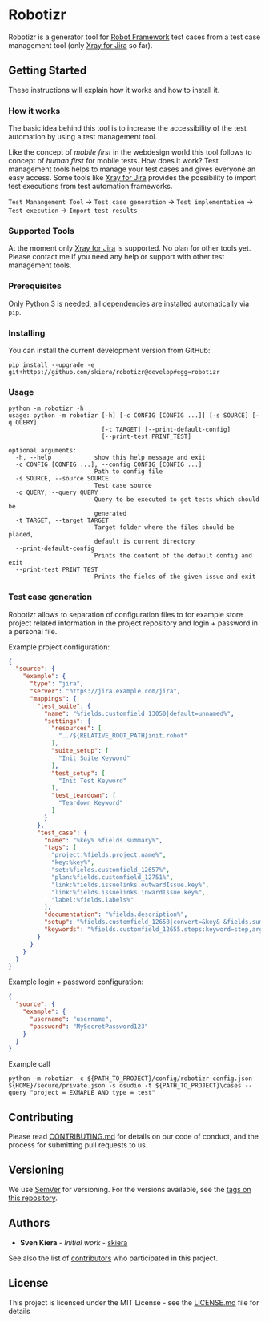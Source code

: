 # Robotizr

Robotizr is a generator tool for [Robot Framework](https://robotframework.org/) test cases from a test case management tool (only [Xray for Jira](https://www.getxray.app/) so far).

## Getting Started

These instructions will explain how it works and how to install it. 

### How it works

The basic idea behind this tool is to increase the accessibility of the test automation by using a test management tool.

Like the concept of *mobile first* in the webdesign world this tool follows to concept of *human first* for mobile tests.
How does it work? Test management tools helps to manage your test cases and gives everyone an easy access. Some tools like [Xray for Jira](https://www.getxray.app/) provides the possibility to import test executions from test automation frameworks.

`Test Manangement Tool` -> `Test case generation` -> `Test implementation` -> `Test execution` -> `Import test results`

### Supported Tools

At the moment only [Xray for Jira](https://www.getxray.app/) is supported. No plan for other tools yet.
Please contact me if you need any help or support with other test management tools. 

### Prerequisites

Only Python 3 is needed, all dependencies are installed automatically via `pip`.

### Installing

You can install the current development version from GitHub:

```
pip install --upgrade -e git+https://github.com/skiera/robotizr@develop#egg=robotizr
```

### Usage

```shell script
python -m robotizr -h
usage: python -m robotizr [-h] [-c CONFIG [CONFIG ...]] [-s SOURCE] [-q QUERY]
                          [-t TARGET] [--print-default-config]
                          [--print-test PRINT_TEST]

optional arguments:
  -h, --help            show this help message and exit
  -c CONFIG [CONFIG ...], --config CONFIG [CONFIG ...]
                        Path to config file
  -s SOURCE, --source SOURCE
                        Test case source
  -q QUERY, --query QUERY
                        Query to be executed to get tests which should be
                        generated
  -t TARGET, --target TARGET
                        Target folder where the files should be placed,
                        default is current directory
  --print-default-config
                        Prints the content of the default config and exit
  --print-test PRINT_TEST
                        Prints the fields of the given issue and exit
```

### Test case generation 

Robotizr allows to separation of configuration files to for example store project related information in the project repository and login + password in a personal file. 

Example project configuration:

```json
{
  "source": {
    "example": {
      "type": "jira",
      "server": "https://jira.example.com/jira",
      "mappings": {
        "test_suite": {
          "name": "%fields.customfield_13050|default=unnamed%",
          "settings": {
            "resources": [
              "../${RELATIVE_ROOT_PATH}init.robot"
            ],
            "suite_setup": [
              "Init Suite Keyword"
            ],
            "test_setup": [
              "Init Test Keyword"
            ],
            "test_teardown": [
              "Teardown Keyword"
            ]
          }
        },
        "test_case": {
          "name": "%key% %fields.summary%",
          "tags": [
            "project:%fields.project.name%",
            "key:%key%",
            "set:%fields.customfield_12657%",
            "plan:%fields.customfield_12751%",
            "link:%fields.issuelinks.outwardIssue.key%",
            "link:%fields.issuelinks.inwardIssue.key%",
            "label:%fields.labels%"
          ],
          "documentation": "%fields.description%",
          "setup": "%fields.customfield_12658|convert=&key& &fields.summary&%",
          "keywords": "%fields.customfield_12655.steps:keyword=step,arguments=data%"
        }
      }
    }
  }
}
```

Example login + password configuration:

```json
{
  "source": {
    "example": {
      "username": "username",
      "password": "MySecretPassword123"
    }
  }
}
```

Example call

```shell script
python -m robotizr -c ${PATH_TO_PROJECT}/config/robotizr-config.json ${HOME}/secure/private.json -s osudio -t ${PATH_TO_PROJECT}\cases --query "project = EXMAPLE AND type = test"
```

## Contributing

Please read [CONTRIBUTING.md](https://gist.github.com/PurpleBooth/b24679402957c63ec426) for details on our code of conduct, and the process for submitting pull requests to us.

## Versioning

We use [SemVer](http://semver.org/) for versioning. For the versions available, see the [tags on this repository](https://github.com/your/project/tags). 

## Authors

* **Sven Kiera** - *Initial work* - [skiera](https://github.com/skiera)

See also the list of [contributors](https://github.com/your/project/contributors) who participated in this project.

## License

This project is licensed under the MIT License - see the [LICENSE.md](LICENSE.md) file for details
